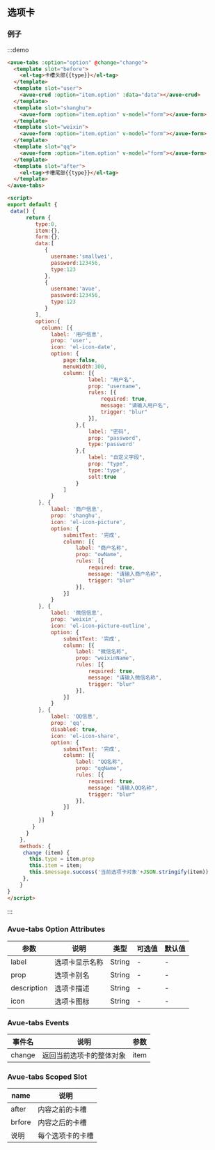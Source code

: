 <script>
export default {
 data() {
      return {
         type:0,
         item:{},
         form:{},
         data:[
            {
              username:'smallwei',
              password:123456,
              type:123
            },
            {
              username:'avue',
              password:123456,
              type:123
            }
         ],
         option:{
           column: [{
              label: '用户信息',
              prop: 'user',
              icon: 'el-icon-date',
              option: {
                  page:false,
                  menuWidth:300,
                  column: [{
                          label: "用户名",
                          prop: "username",
                          rules: [{
                              required: true,
                              message: "请输入用户名",
                              trigger: "blur"
                          }],
                      },{
                          label: "密码",
                          prop: "password",
                          type:'password'
                      },{
                          label: "自定义字段",
                          prop: "type",
                          type:'type',
                          solt:true
                      }
                  ]
              }
          }, {
              label: '商户信息',
              prop: 'shanghu',
              icon: 'el-icon-picture',
              option: {
                  submitText: '完成',
                  column: [{
                      label: "商户名称",
                      prop: "owName",
                      rules: [{
                          required: true,
                          message: "请输入商户名称",
                          trigger: "blur"
                      }],
                  }]
              }
          }, {
              label: '微信信息',
              prop: 'weixin',
              icon: 'el-icon-picture-outline',
              option: {
                  submitText: '完成',
                  column: [{
                      label: "微信名称",
                      prop: "weixinName",
                      rules: [{
                          required: true,
                          message: "请输入微信名称",
                          trigger: "blur"
                      }],
                  }]
              }
          }, {
              label: 'QQ信息',
              prop: 'qq',
              disabled: true,
              icon: 'el-icon-share',
              option: {
                  submitText: '完成',
                  column: [{
                      label: "QQ名称",
                      prop: "qqName",
                      rules: [{
                          required: true,
                          message: "请输入QQ名称",
                          trigger: "blur"
                      }],
                  }]
              }
          }]
        }
      }
    },  
    methods: {
     change (item) {
       this.type = item.prop
       this.item = item;
       this.$message.success('当前选项卡对象'+JSON.stringify(item))
     },
    }
}
</script>

<style>

</style>

## 选项卡

### 例子

:::demo 

```html
<avue-tabs :option="option" @change="change">
  <template slot="before">
    <el-tag>卡槽头部{{type}}</el-tag>
  </template>
  <template slot="user">
    <avue-crud :option="item.option" :data="data"></avue-crud>
  </template>
  <template slot="shanghu">
    <avue-form :option="item.option" v-model="form"></avue-form>
  </template>
  <template slot="weixin">
    <avue-form :option="item.option" v-model="form"></avue-form>
  </template>
  <template slot="qq">
    <avue-form :option="item.option" v-model="form"></avue-form>
  </template>
  <template slot="after">
    <el-tag>卡槽尾部{{type}}</el-tag>
  </template>
</avue-tabs>

<script>
export default {
 data() {
      return {
         type:0,
         item:{},
         form:{},
         data:[
            {
              username:'smallwei',
              password:123456,
              type:123
            },
            {
              username:'avue',
              password:123456,
              type:123
            }
         ],
         option:{
           column: [{
              label: '用户信息',
              prop: 'user',
              icon: 'el-icon-date',
              option: {
                  page:false,
                  menuWidth:300,
                  column: [{
                          label: "用户名",
                          prop: "username",
                          rules: [{
                              required: true,
                              message: "请输入用户名",
                              trigger: "blur"
                          }],
                      },{
                          label: "密码",
                          prop: "password",
                          type:'password'
                      },{
                          label: "自定义字段",
                          prop: "type",
                          type:'type',
                          solt:true
                      }
                  ]
              }
          }, {
              label: '商户信息',
              prop: 'shanghu',
              icon: 'el-icon-picture',
              option: {
                  submitText: '完成',
                  column: [{
                      label: "商户名称",
                      prop: "owName",
                      rules: [{
                          required: true,
                          message: "请输入商户名称",
                          trigger: "blur"
                      }],
                  }]
              }
          }, {
              label: '微信信息',
              prop: 'weixin',
              icon: 'el-icon-picture-outline',
              option: {
                  submitText: '完成',
                  column: [{
                      label: "微信名称",
                      prop: "weixinName",
                      rules: [{
                          required: true,
                          message: "请输入微信名称",
                          trigger: "blur"
                      }],
                  }]
              }
          }, {
              label: 'QQ信息',
              prop: 'qq',
              disabled: true,
              icon: 'el-icon-share',
              option: {
                  submitText: '完成',
                  column: [{
                      label: "QQ名称",
                      prop: "qqName",
                      rules: [{
                          required: true,
                          message: "请输入QQ名称",
                          trigger: "blur"
                      }],
                  }]
              }
          }]
        }
      }
    },  
    methods: {
     change (item) {
       this.type = item.prop
       this.item = item;
       this.$message.success('当前选项卡对象'+JSON.stringify(item))
     },
    }
}
</script>
```

:::

### Avue-tabs Option Attributes

| 参数        | 说明                                                            | 类型   | 可选值      | 默认值 |
| ----------- | --------------------------------------------------------------- | ------ | ----------- | ------ |
| label       | 选项卡显示名称                                                  | String | -           | -      |
| prop        | 选项卡别名                                                      | String | -           | -      |
| description | 选项卡描述                                                      | String | -           | -      |
| icon        | 选项卡图标                                                      | String | -           | -      |

### Avue-tabs Events

| 事件名 | 说明                          | 参数 |
| ------ | ----------------------------- | ---- |
| change | 返回当前选项卡的整体对象      | item |

### Avue-tabs Scoped Slot

| name   | 说明                          |
| ------ | ----------------------------- |
| after  | 内容之前的卡槽                |
| brfore | 内容之后的卡槽                |
| 说明   | 每个选项卡的卡槽               |
